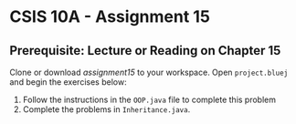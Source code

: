 # CSIS 10A - Assignment 15

## Prerequisite: Lecture or Reading on Chapter 15

Clone or download _assignment15_ to your workspace. Open `project.bluej` and begin the exercises below:

1. Follow the instructions in the `OOP.java` file to complete this problem
2. Complete the problems in `Inheritance.java`.
